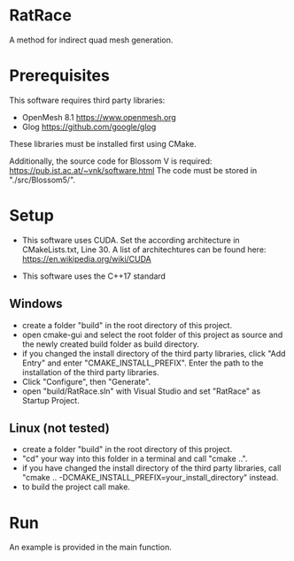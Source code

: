 # RatRace

A method for indirect quad mesh generation.

# Prerequisites

This software requires third party libraries:
- OpenMesh 8.1 https://www.openmesh.org
- Glog https://github.com/google/glog

These libraries must be installed first using CMake.

Additionally, the source code for Blossom V is required: https://pub.ist.ac.at/~vnk/software.html
The code must be stored in "./src/Blossom5/".

# Setup
- This software uses CUDA. Set the according architecture in CMakeLists.txt, Line 30.
A list of architechtures can be found here: https://en.wikipedia.org/wiki/CUDA

- This software uses the C++17 standard

## Windows
- create a folder "build" in the root directory of this project.
- open cmake-gui and select the root folder of this project as source and the newly created build folder as build directory.
- if you changed the install directory of the third party libraries, click "Add Entry" and enter "CMAKE_INSTALL_PREFIX". Enter the path to the installation of the third party libraries.
- Click "Configure", then "Generate".
- open "build/RatRace.sln" with Visual Studio and set "RatRace" as Startup Project.

## Linux (not tested)
- create a folder "build" in the root directory of this project.
- "cd" your way into this folder in a terminal and call "cmake ..".
- if you have changed the install directory of the third party libraries, call "cmake .. -DCMAKE_INSTALL_PREFIX=your_install_directory" instead.
- to build the project call make.

# Run
An example is provided in the main function.